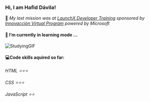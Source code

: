 ### Hi, I am Hafid Dávila!

🚀 *My last mission was at [LaunchX Developer Training](https://innovaccion.cloud/launchx/) sponsored by [Innovacción Virtual Program](https://innovaccion.cloud/) powered by Microsoft*

#### 🌱 I’m currently in learning mode ... 
![StudyingGIF](https://user-images.githubusercontent.com/59171612/181078637-a8e4f3ed-74dc-4995-8152-9ffa1ca81615.gif)

#### 💻Code skills aquired so far:  
*HTML    ⭐⭐⭐*

*CSS ⭐⭐⭐*

*JavaScript  ⭐⭐*

<!--
**Hafid-Davila/Hafid-Davila** is a ✨ _special_ ✨ repository because its `README.md` (this file) appears on your GitHub profile.


Here are some ideas to get you started:

- 🔭 I’m currently working on ...
- 
- 👯 I’m looking to collaborate on ...
- 🤔 I’m looking for help with ...
- 💬 Ask me about ...
- 📫 How to reach me: ...
- 😄 Pronouns: ...
- ⚡ Fun fact: ...
-->
